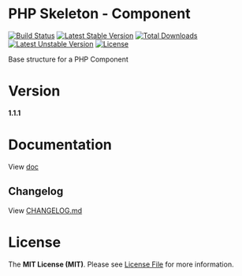 PHP Skeleton - Component
========================

[![Build Status](https://travis-ci.org/mostofreddy/php-skeleton-component.svg?branch=master)](https://travis-ci.org/mostofreddy/php-skeleton-component)
[![Latest Stable Version](https://poser.pugx.org/phpskeleton/component/v/stable.svg)](https://packagist.org/packages/phpskeleton/component)
[![Total Downloads](https://poser.pugx.org/phpskeleton/component/downloads.svg)](https://packagist.org/packages/phpskeleton/component)
[![Latest Unstable Version](https://poser.pugx.org/phpskeleton/component/v/unstable.svg)](https://packagist.org/packages/phpskeleton/component)
[![License](https://poser.pugx.org/phpskeleton/component/license.svg)](https://packagist.org/packages/phpskeleton/component)

Base structure for a PHP Component

Version
=======

__1.1.1__

Documentation
=======

View [doc](doc/README.md)

Changelog
--------

View [CHANGELOG.md](CHANGELOG.md)

License
=======

The __MIT License (MIT)__. Please see [License File](LICENSE.md) for more information.
